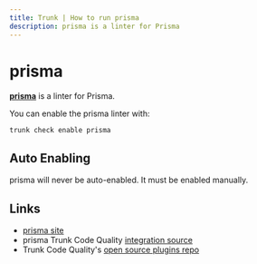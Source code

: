 ```yaml
---
title: Trunk | How to run prisma
description: prisma is a linter for Prisma
---
```


# prisma

[**prisma**](https://github.com/prisma/prisma#readme) is a linter for Prisma.

You can enable the prisma linter with:

```shell
trunk check enable prisma
```

## Auto Enabling

prisma will never be auto-enabled. It must be enabled manually.

## Links

* [prisma site](https://github.com/prisma/prisma#readme)
* prisma Trunk Code Quality [integration source](https://github.com/trunk-io/plugins/tree/main/linters/prisma)
* Trunk Code Quality's [open source plugins repo](https://github.com/trunk-io/plugins/tree/main)
